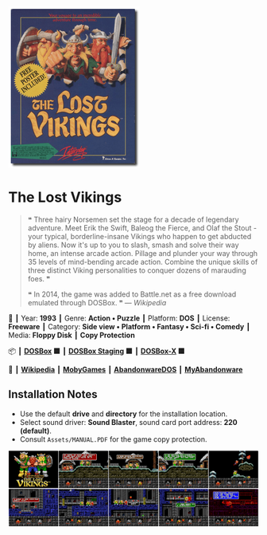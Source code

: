 ![](Thumbnail.png 'application-thumbnail')

# The Lost Vikings

> ❝ Three hairy Norsemen set the stage for a decade of legendary adventure. Meet Erik the Swift, Baleog the Fierce, and Olaf the Stout - your typical, borderline-insane Vikings who happen to get abducted by aliens. Now it's up to you to slash, smash and solve their way home, an intense arcade action. Pillage and plunder your way through 35 levels of mind-bending arcade action. Combine the unique skills of three distinct Viking personalities to conquer dozens of marauding foes. ❞
>
> ❝ In 2014, the game was added to Battle.net as a free download emulated through DOSBox. ❞ — *Wikipedia*
>

📌 ┃ Year: **1993** ┃ Genre: **Action • Puzzle** ┃ Platform: **DOS** ┃ License: **Freeware** ┃ Category: **Side view • Platform • Fantasy • Sci-fi • Comedy** ┃ Media: **Floppy Disk** ┃ **Copy Protection** 

📦 ┃ **[DOSBox](https://www.dosbox.com/) 🟩** ┃ **[DOSBox Staging](https://dosbox-staging.github.io/) 🟩** ┃ **[DOSBox-X](https://dosbox-x.com/) 🟩** 

📎 ┃ **[Wikipedia](https://en.wikipedia.org/wiki/The_Lost_Vikings)** ┃ **[MobyGames](https://www.mobygames.com/game/1547/the-lost-vikings/)** ┃ **[AbandonwareDOS](https://www.abandonwaredos.com/abandonware-game.php?abandonware=The+Lost+Vikings&gid=1032)** ┃ **[MyAbandonware](https://www.myabandonware.com/game/the-lost-vikings-1mi)** 

## Installation Notes
- Use the default **drive** and **directory** for the installation location.
- Select sound driver: **Sound Blaster**, sound card port address: **220 (default)**.
- Consult `Assets/MANUAL.PDF` for the game copy protection.

![](Montage.png 'The Lost Vikings')

